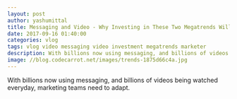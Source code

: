 ```yaml
---
layout: post
author: yashumittal
title: Messaging and Video - Why Investing in These Two Megatrends Will Make You a Better Marketer
date: 2017-09-16 01:40:00
categories: vlog
tags: vlog video messaging video investment megatrends marketer
description: With billions now using messaging, and billions of videos being watched everyday, marketing teams need to adapt. Here are some best practices that can help
image: //blog.codecarrot.net/images/trends-1875d66c4a.jpg
---
```


With billions now using messaging, and billions of videos being watched everyday, marketing teams need to adapt.

<div data-type="vimeo" data-video-id="235230730"></div>

